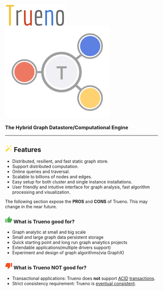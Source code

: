<img height="75" src="assets/images/trueno.png" align="middle">
<img height="300" src="assets/images/logo_medium.png" align="middle">

### The Hybrid Graph Datastore/Computational Engine ###

---

## ![](assets/icons/auto-fix.png) Features

- Distributed, resilient, and fast static graph store.
- Support distributed computation.
- Online queries and traversal.
- Scalable to billions of nodes and edges.
- Easy setup for both cluster and single instance installations.
- User friendly and intuitive interface for graph analysis, fast algorithm processing and visualization.
 
The following section expose the **PROS** and **CONS** of Trueno. This may change in the near future.

### ![](assets/icons/thumb-up.png) What is Trueno good for?

 + Graph analytic at small and big scale
 + Small and large graph data persistent storage
 + Quick starting point and long run graph analytics projects
 + Extendable applications(multiple drivers support)
 + Experiment and design of graph algorithms(via GraphX)

### ![](assets/icons/thumb-down.png) What is Trueno NOT good for?

- Transactional applications: Trueno does **not** support [ACID](https://en.wikipedia.org/wiki/ACID) [transactions](https://en.wikipedia.org/wiki/Database_transaction).
- Strict consistency requirement: Trueno is [eventual consistent](https://en.wikipedia.org/wiki/Eventual_consistency).